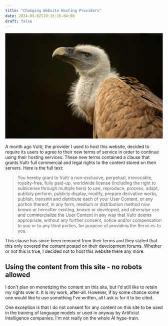 ```yaml
---
title: "Changing Website Hosting Providers"
date: 2024-05-02T20:15:15-04:00
draft: false
---
```


![Vulture](vulture.jpg)

A month ago Vultr, the provider I used to host this website, decided to require its users to agree to their new terms of service in order to continue using their hosting services. These new terms contained a clause that grants Vultr full commercial and legal rights to the content stored on their servers. Here is the full text:

> You hereby grant to Vultr a non-exclusive, perpetual, irrevocable, royalty-free, fully paid-up, worldwide license (including the right to sublicense through multiple tiers) to use, reproduce, process, adapt, publicly perform, publicly display, modify, prepare derivative works, publish, transmit and distribute each of your User Content, or any portion thereof, in any form, medium or distribution method now known or hereafter existing, known or developed, and otherwise use and commercialize the User Content in any way that Vultr deems appropriate, without any further consent, notice and/or compensation to you or to any third parties, for purpose of providing the Services to you.

This clause has since been removed from their terms and they stated that this only covered the content posted on their development forums. Whether or not this is true, I decided not to host this website there any more.

## Using the content from this site - no robots allowed

I don't plan on monetizing the content on this site, but I'd still like to retain my rights over it. It is my work, after-all. However, if by some chance some one would like to use something I've written, all I ask is for it to be cited.

One exception is that I do not consent for any content on this site to be used in the training of language models or used in anyway by Artificial Intelligence companies. I'm not really on the whole AI hype-train. 
